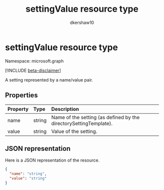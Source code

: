 ﻿---
title: "settingValue resource type"
description: "A setting represented by a name/value pair."
localization_priority: Normal
doc_type: resourcePageType
ms.prod: ""
author: "dkershaw10"
---

# settingValue resource type

Namespace: microsoft.graph

[!INCLUDE [beta-disclaimer](../../includes/beta-disclaimer.md)]

A setting represented by a name/value pair.

## Properties

| Property | Type   | Description                                                       |
| :------- | :----- | :---------------------------------------------------------------- |
| name     | string | Name of the setting (as defined by the directorySettingTemplate). |
| value    | string | Value of the setting.                                             |

## JSON representation

Here is a JSON representation of the resource.

<!-- {
  "blockType": "resource",
  "optionalProperties": [

  ],
  "@odata.type": "microsoft.graph.settingValue"
}-->

```json
{
  "name": "string",
  "value": "string"
}

```

<!-- uuid: 8fcb5dbc-d5aa-4681-8e31-b001d5168d79
2015-10-25 14:57:30 UTC -->

<!--
{
  "type": "#page.annotation",
  "description": "settingValue resource",
  "keywords": "",
  "section": "documentation",
  "tocPath": "",
  "suppressions": []
}
-->
